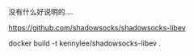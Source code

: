 没有什么好说明的....

https://github.com/shadowsocks/shadowsocks-libev

docker build -t kennylee/shadowsocks-libev .
